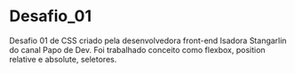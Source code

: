 # Desafio_01
Desafio 01 de CSS criado pela desenvolvedora front-end Isadora Stangarlin do canal Papo de Dev.
Foi trabalhado conceito como flexbox, position relative e absolute, seletores.
